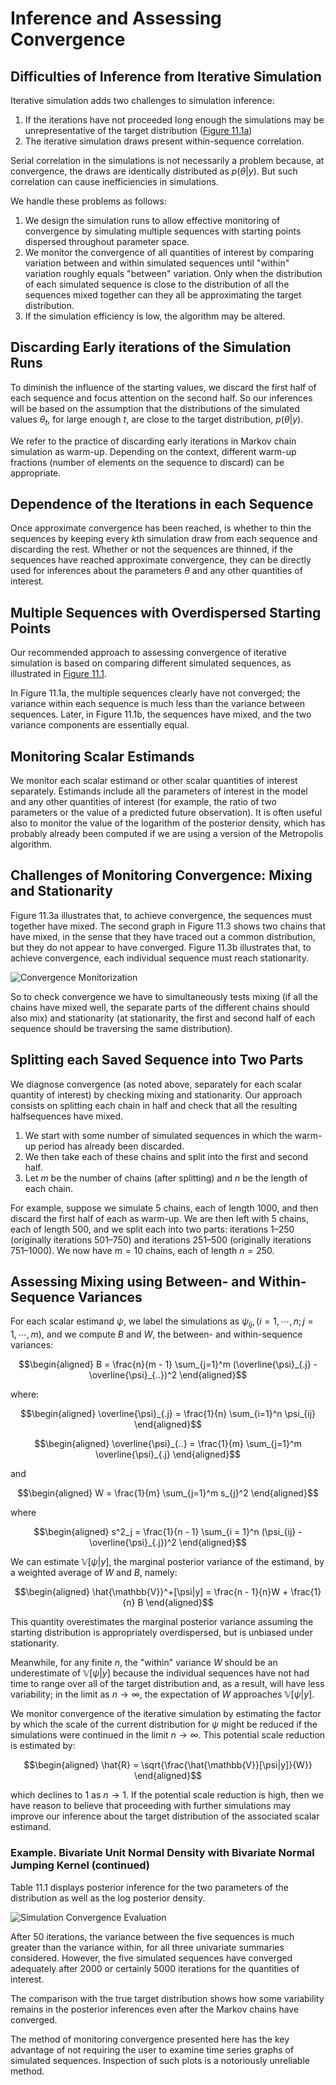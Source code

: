 # Inference and Assessing Convergence

## Difficulties of Inference from Iterative Simulation

Iterative simulation adds two challenges to simulation inference:

1. If the iterations have not proceeded long enough the simulations may be unrepresentative of the target distribution ([Figure 11.1a](./01_gibbs_sampler#Introduction))
2. The iterative simulation draws present within-sequence correlation.

Serial correlation in the simulations is not necessarily a problem because, at convergence, the draws are identically distributed as $p(\theta|y)$. But such correlation can cause inefficiencies in simulations.

We handle these problems as follows:

1. We design the simulation runs to allow effective monitoring of convergence by simulating multiple sequences with starting points dispersed throughout parameter space.
2. We monitor the convergence of all quantities of interest by comparing variation between and within simulated sequences until "within" variation roughly equals "between" variation. Only when the distribution of each simulated sequence is close to the distribution of all the sequences mixed together can they all be approximating the target distribution.
3. If the simulation efficiency is low, the algorithm may be altered.

## Discarding Early iterations of the Simulation Runs

To diminish the influence of the starting values, we discard the first half of each sequence and focus attention on the second half. So our inferences will be based on the assumption that the distributions of the simulated values $\theta_t$, for large enough $t$, are close to the target distribution, $p(\theta|y)$.

We refer to the practice of discarding early iterations in Markov chain simulation as warm-up. Depending on the context, different warm-up fractions (number of elements on the sequence to discard) can be appropriate.

## Dependence of the Iterations in each Sequence

Once approximate convergence has been reached, is whether to thin the sequences by keeping every $k$th simulation draw from each sequence and discarding the rest. Whether or not the sequences are thinned, if the sequences have reached approximate convergence, they can be directly used for inferences about the parameters $\theta$ and any other quantities of interest.

## Multiple Sequences with Overdispersed Starting Points

Our recommended approach to assessing convergence of iterative simulation is based on comparing different simulated sequences, as illustrated in [Figure 11.1](./01_gibbs_sampler#Introduction).

In Figure 11.1a, the multiple sequences clearly have not converged; the variance within each sequence is much less than the variance between sequences. Later, in Figure 11.1b, the sequences have mixed, and the two variance components are essentially equal.

## Monitoring Scalar Estimands

We monitor each scalar estimand or other scalar quantities of interest separately. Estimands include all the parameters of interest in the model and any other quantities of interest (for example, the ratio of two parameters or the value of a predicted future observation). It is often useful also to monitor the value of the logarithm of the posterior density, which has probably already been computed if we are using a version of the Metropolis algorithm.

## Challenges of Monitoring Convergence: Mixing and Stationarity

Figure 11.3a illustrates that, to achieve convergence, the sequences must together have mixed. The second graph in Figure 11.3 shows two chains that have mixed, in the sense that they have traced out a common distribution, but they do not appear to have converged. Figure 11.3b illustrates that, to achieve convergence, each individual sequence must reach stationarity.

![Convergence Monitorization](assets/convergence_monitorization.png)

So to check convergence we have to simultaneously tests mixing (if all the chains have mixed well, the separate parts of the different chains should also mix) and stationarity (at stationarity, the first and second half of each sequence should be traversing the same distribution).

## Splitting each Saved Sequence into Two Parts

We diagnose convergence (as noted above, separately for each scalar quantity of interest) by checking mixing and stationarity. Our approach consists on splitting each chain in half and check that all the resulting halfsequences have mixed. 

1. We start with some number of simulated sequences in which the warm-up period has already been discarded. 
2. We then take each of these chains and split into the first and second half.
3. Let $m$ be the number of chains (after splitting) and $n$ be the length of each chain.

For example, suppose we simulate $5$ chains, each of length $1000$, and then discard the first half of each as warm-up. We are then left with $5$ chains, each of length $500$, and we split each into two parts: iterations $1–250$ (originally iterations $501–750$) and iterations $251–500$ (originally iterations $751–1000$). We now have $m = 10$ chains, each of length $n = 250$.

## Assessing Mixing using Between- and Within-Sequence Variances

For each scalar estimand $\psi$, we label the simulations as $\psi_{ij}, (i = 1, \cdots, n; j = 1, \cdots, m)$, and we compute $B$ and $W$, the between- and within-sequence variances:

$$\begin{aligned}
B = \frac{n}{m - 1} \sum_{j=1}^m (\overline{\psi}_{.j} - \overline{\psi}_{..})^2
\end{aligned}$$

where:

$$\begin{aligned}
\overline{\psi}_{.j} = \frac{1}{n} \sum_{i=1}^n \psi_{ij}
\end{aligned}$$

$$\begin{aligned}
\overline{\psi}_{..} = \frac{1}{m} \sum_{j=1}^m \overline{\psi}_{.j}
\end{aligned}$$

and

$$\begin{aligned}
W = \frac{1}{m} \sum_{j=1}^m s_{j}^2
\end{aligned}$$

where

$$\begin{aligned}
s^2_j = \frac{1}{n - 1} \sum_{i = 1}^n (\psi_{ij} - \overline{\psi}_{.j})^2
\end{aligned}$$

We can estimate $\mathbb{V}[\psi|y]$, the marginal posterior variance of the estimand, by a weighted average of $W$ and $B$, namely:

$$\begin{aligned}
\hat{\mathbb{V}}^+[\psi|y] = \frac{n - 1}{n}W + \frac{1}{n} B
\end{aligned}$$

This quantity overestimates the marginal posterior variance assuming the starting distribution is appropriately overdispersed, but is unbiased under stationarity.

Meanwhile, for any finite $n$, the "within" variance $W$ should be an underestimate of $\mathbb{V}[\psi|y]$ because the individual sequences have not had time to range over all of the target distribution and, as a result, will have less variability; in the limit as $n \rightarrow \infty$, the expectation of $W$ approaches $\mathbb{V}[\psi|y]$.

We monitor convergence of the iterative simulation by estimating the factor by which the scale of the current distribution for $\psi$ might be reduced if the simulations were continued in the limit $n \rightarrow \infty$. This potential scale reduction is estimated by:

$$\begin{aligned}
\hat{R} = \sqrt{\frac{\hat{\mathbb{V}}[\psi|y]}{W}}
\end{aligned}$$

which declines to $1$ as $n \rightarrow 1$. If the potential scale reduction is high, then we have reason to believe that proceeding with further simulations may improve our inference about the target distribution of the associated scalar estimand.

### Example. Bivariate Unit Normal Density with Bivariate Normal Jumping Kernel (continued)

Table 11.1 displays posterior inference for the two parameters of the distribution as well as the log posterior density.

![Simulation Convergence Evaluation](assets/simulation_convergence_evaluation.png)

After $50$ iterations, the variance between the five sequences is much greater than the variance within, for all three univariate summaries considered. However, the five simulated sequences have converged adequately after $2000$ or certainly $5000$ iterations for the quantities of interest.

The comparison with the true target distribution shows how some variability remains in the posterior inferences even after the Markov chains have converged.

The method of monitoring convergence presented here has the key advantage of not requiring the user to examine time series graphs of simulated sequences. Inspection of such plots is a notoriously unreliable method.
